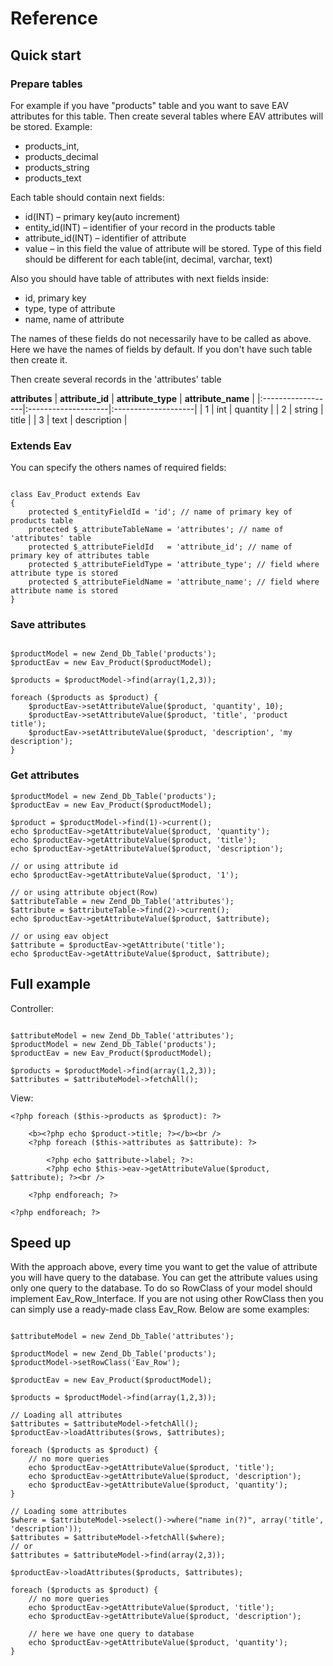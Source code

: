# Reference #

## Quick start ##

### Prepare tables ###
For example if you have "products" table and you want to save EAV attributes for this table. Then create several tables where EAV attributes will be stored.
Example:
  * products\_int,
  * products\_decimal
  * products\_string
  * products\_text

Each table should contain next fields:
  * id(INT) – primary key(auto increment)
  * entity\_id(INT) – identifier of your record in the products table
  * attribute\_id(INT) – identifier of attribute
  * value – in this field the value of attribute will be stored. Type of this field should be different for each table(int, decimal, varchar, text)

Also you should have table of attributes with next fields inside:
  * id, primary key
  * type, type of attribute
  * name, name of attribute

The names of these fields do not necessarily have to be called as above. Here we have the names of fields by default. If you don't have such table then create it.

Then create several records in the 'attributes' table

**attributes**
| **attribute\_id** | **attribute\_type** | **attribute\_name** |
|:------------------|:--------------------|:--------------------|
| 1                 | int                 | quantity            |
| 2                 | string              | title               |
| 3                 | text                | description         |


### Extends Eav ###
You can specify the others names of required fields:
```

class Eav_Product extends Eav
{
    protected $_entityFieldId = 'id'; // name of primary key of products table
    protected $_attributeTableName = 'attributes'; // name of 'attributes' table
    protected $_attributeFieldId   = 'attribute_id'; // name of primary key of attributes table
    protected $_attributeFieldType = 'attribute_type'; // field where attribute type is stored
    protected $_attributeFieldName = 'attribute_name'; // field where attribute name is stored
}

```

### Save attributes ###
```

$productModel = new Zend_Db_Table('products');
$productEav = new Eav_Product($productModel);

$products = $productModel->find(array(1,2,3));

foreach ($products as $product) {
    $productEav->setAttributeValue($product, 'quantity', 10);
    $productEav->setAttributeValue($product, 'title', 'product title');
    $productEav->setAttributeValue($product, 'description', 'my description');
}

```

### Get attributes ###
```
$productModel = new Zend_Db_Table('products');
$productEav = new Eav_Product($productModel);

$product = $productModel->find(1)->current();
echo $productEav->getAttributeValue($product, 'quantity');
echo $productEav->getAttributeValue($product, 'title');
echo $productEav->getAttributeValue($product, 'description');

// or using attribute id
echo $productEav->getAttributeValue($product, '1');

// or using attribute object(Row)
$attributeTable = new Zend_Db_Table('attributes');
$attribute = $attributeTable->find(2)->current();
echo $productEav->getAttributeValue($product, $attribute);

// or using eav object
$attribute = $productEav->getAttribute('title');
echo $productEav->getAttributeValue($product, $attribute);
```

## Full example ##
Controller:
```

$attributeModel = new Zend_Db_Table('attributes');
$productModel = new Zend_Db_Table('products');
$productEav = new Eav_Product($productModel);

$products = $productModel->find(array(1,2,3));
$attributes = $attributeModel->fetchAll();

```

View:
```
<?php foreach ($this->products as $product): ?>

    <b><?php echo $product->title; ?></b><br />
    <?php foreach ($this->attributes as $attribute): ?>

        <?php echo $attribute->label; ?>:
        <?php echo $this->eav->getAttributeValue($product, $attribute); ?><br />

    <?php endforeach; ?>

<?php endforeach; ?>
```

## Speed up ##
With the approach above, every time you want to get the value of attribute you will have query to the database. You can get the attribute values using only one query to the database. To do so RowClass of your model should implement Eav\_Row\_Interface. If you are not using other RowClass then you can simply use a ready-made class Eav\_Row. Below are some examples:

```

$attributeModel = new Zend_Db_Table('attributes');

$productModel = new Zend_Db_Table('products');
$productModel->setRowClass('Eav_Row');

$productEav = new Eav_Product($productModel);

$products = $productModel->find(array(1,2,3));

// Loading all attributes
$attributes = $attributeModel->fetchAll();
$productEav->loadAttributes($rows, $attributes);

foreach ($products as $product) {
    // no more queries
    echo $productEav->getAttributeValue($product, 'title');
    echo $productEav->getAttributeValue($product, 'description');
    echo $productEav->getAttributeValue($product, 'quantity');
}

// Loading some attributes
$where = $attributeModel->select()->where("name in(?)", array('title', 'description'));
$attributes = $attributeModel->fetchAll($where);
// or
$attributes = $attributeModel->find(array(2,3));

$productEav->loadAttributes($products, $attributes);

foreach ($products as $product) {
    // no more queries
    echo $productEav->getAttributeValue($product, 'title');
    echo $productEav->getAttributeValue($product, 'description');

    // here we have one query to database
    echo $productEav->getAttributeValue($product, 'quantity');
}

```
